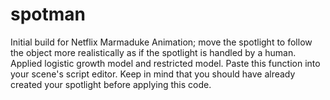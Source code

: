 # spotman
Initial build for Netflix Marmaduke Animation; move the spotlight to follow the object more realistically as if the spotlight is handled by a human.
Applied logistic growth model and restricted model.
Paste this function into your scene's script editor. Keep in mind that you should have already created your spotlight before applying this code.
